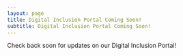 ```yaml
---
layout: page
title: Digital Inclusion Portal Coming Soon!
subtitle: Digital Inclusion Portal Coming Soon!
---
```

Check back soon for updates on our Digital Inclusion Portal!